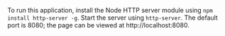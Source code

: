 To run this application, install the Node HTTP server module using `npm install http-server -g`. Start the server using `http-server`. The default port is 8080; the page can be viewed at http://localhost:8080. 
